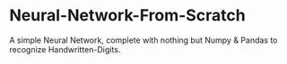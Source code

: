 # Neural-Network-From-Scratch
A simple Neural Network, complete with nothing but Numpy &amp; Pandas to recognize Handwritten-Digits.
